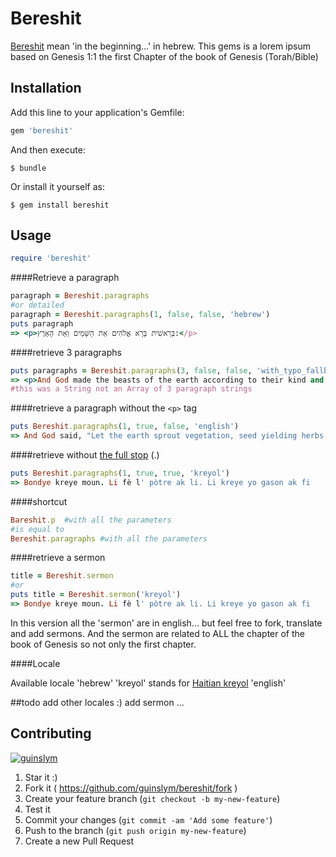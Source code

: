 # Bereshit

[Bereshit](http://en.wikipedia.org/wiki/Bereshit_(parsha)) mean 'in the beginning...' in hebrew. This gems is a lorem ipsum based on Genesis 1:1 the first Chapter of the book of Genesis (Torah/Bible)

## Installation

Add this line to your application's Gemfile:

```ruby
gem 'bereshit'
```

And then execute:

    $ bundle

Or install it yourself as:

    $ gem install bereshit

## Usage

```ruby
require 'bereshit'
```

####Retrieve a paragraph
```ruby
paragraph = Bereshit.paragraphs
#or detailed
paragraph = Bereshit.paragraphs(1, false, false, 'hebrew')
puts paragraph
=> <p>בְּרֵאשִׁית בָּרָא אֱלֹהִים אֵת הַשָּׁמַיִם וְאֵת הָאָרֶץ:</p>

```

####retrieve 3 paragraphs
```ruby
puts paragraphs = Bereshit.paragraphs(3, false, false, 'with_typo_fallback_to_english')
=> <p>And God made the beasts of the earth according to their kind and the cattle according to their kind, and all the creeping things of the ground according to their kind, and God saw that it was good.</p><p>And God said, "Let us make man in our image, after our likeness, and they shall rule over the fish of the sea and over the fowl of the heaven and over the animals and over all the earth and over all the creeping things that creep upon the earth."</p><p>And God created man in His image; in the image of God He created him; male and female He created them.</p>
#this was a String not an Array of 3 paragraph strings

```

####retrieve a paragraph without the `<p>` tag
```ruby
puts Bereshit.paragraphs(1, true, false, 'english')
=> And God said, "Let the earth sprout vegetation, seed yielding herbs and fruit trees producing fruit according to its kind in which its seed is found, on the earth," and it was so.

```

####retrieve without [the full stop](http://en.wikipedia.org/wiki/Full_stop) (.)
```ruby
puts Bereshit.paragraphs(1, true, true, 'kreyol')
=> Bondye kreye moun. Li fè l' pòtre ak li. Li kreye yo gason ak fi
```

####shortcut
```ruby
Bareshit.p  #with all the parameters
#is equal to 
Bereshit.paragraphs #with all the parameters
```

####retrieve a sermon 
```ruby
title = Bereshit.sermon
#or
puts title = Bereshit.sermon('kreyol')
=> Bondye kreye moun. Li fè l' pòtre ak li. Li kreye yo gason ak fi
```
In this version all the 'sermon' are in english... but feel free to fork, translate and add sermons.
And the sermon are related to ALL the chapter of the book of Genesis so not only the first chapter.

####Locale

Available locale
'hebrew'
'kreyol' stands for [Haitian kreyol](http://en.wikipedia.org/wiki/Haitian_Creole)
'english'


##todo
add other locales :)
add sermon ...


## Contributing

[![guinslym](https://s3.amazonaws.com/uifaces/faces/twitter/guinslym/73.jpg)](http://uifaces.com/guinslym)

1. Star it :)
2. Fork it ( https://github.com/guinslym/bereshit/fork )
3. Create your feature branch (`git checkout -b my-new-feature`)
4. Test it
5. Commit your changes (`git commit -am 'Add some feature'`)
6. Push to the branch (`git push origin my-new-feature`)
7. Create a new Pull Request

